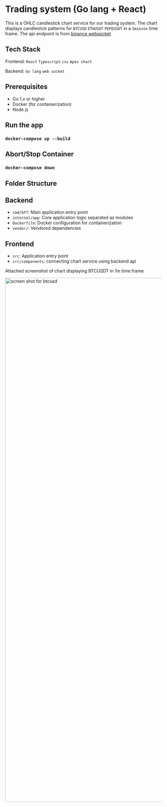 # Trading system (Go lang + React)

This is a OHLC candlestick chart service for our trading system. The chart displays candlestick patterns for `BTCUSD` `ETHUSDT` `PEPEUSDT` in a `1minute` time frame. The api endpoint is from [binance websocket](https://developers.binance.com/docs/binance-spot-api-docs/web-socket-streams#aggregate-trade-streams)

## Tech Stack

Frontend: `React` `Typescript` `css` `Apex chart`

Backend: `Go lang` `web socket`

## Prerequisites

- Go 1.x or higher
- Docker (for containerization)
- Node js

## Run the app

### `docker-compose up --build`

## Abort/Stop Container

### `docker-compose down`

## Folder Structure

## Backend

- `cmd/bff`: Main application entry point
- `internal/app`: Core application logic separated as modules
- `Dockerfile`: Docker configuration for containerization
- `vendor/`: Vendored dependencies

## Frontend

- `src`: Application entry point
- `src/components`: connecting chart service using backend api

Attached screenshot of chart displaying BTCUSDT in 1m time frame

<img width="1679" alt="screen shot for btcusd" src="https://github.com/user-attachments/assets/85053e9f-fbc4-42c8-9c9f-84cb838ebee0">




  

